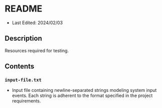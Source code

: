 # README
* Last Edited: 2024/02/03

## Description
Resources required for testing.

## Contents

### `input-file.txt`
* Input file containing newline-separated strings modeling system input events. Each string is adherent to the format specified in the project requirements.

